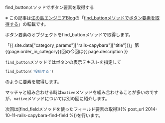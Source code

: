 find_buttonメソッドでボタン要素を取得する

※ この記事は[江の島エンジニアBlog](http://blog.enogineer.com/)の「[find_buttonメソッドでボタン要素を取得する](http://blog.enogineer.com/2014/10/11/rails-capybara-find-button/)」の転載です。

ボタン要素のオブジェクトをfind_buttonメソッドで取得します。

「{{ site.data["category_params"]["rails-capybara"]["title"]}}」第{{page.order_in_category}}回の今回は{{ page.description }}

`find_button`メソッドではボタンの表示テキストを指定して

```ruby
find_button('投稿する')
```

のように要素を取得します。

マッチャと組み合わせる時は`native`メソッドを組み合わせることが多いのですが、`native`メソッドについては別の回に紹介します。

次回は[find_fieldメソッドを使ったフィールド要素の取得]({% post_url 2014-10-11-rails-capybara-find-field %})を行います。
